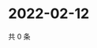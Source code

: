 # 2022-02-12

共 0 条

<!-- BEGIN WEIBO -->
<!-- 最后更新时间 Sat Feb 12 2022 04:11:53 GMT+0800 (China Standard Time) -->

<!-- END WEIBO -->
